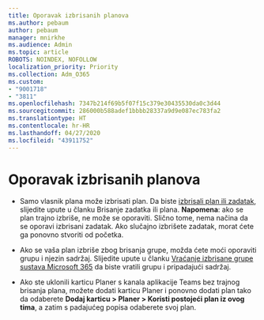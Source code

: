 ```yaml
---
title: Oporavak izbrisanih planova
ms.author: pebaum
author: pebaum
manager: mnirkhe
ms.audience: Admin
ms.topic: article
ROBOTS: NOINDEX, NOFOLLOW
localization_priority: Priority
ms.collection: Adm_O365
ms.custom:
- "9001718"
- "3811"
ms.openlocfilehash: 7347b214f69b5f07f15c379e30435530da0c3d44
ms.sourcegitcommit: 286000b588adef1bbbb28337a9d9e087ec783fa2
ms.translationtype: HT
ms.contentlocale: hr-HR
ms.lasthandoff: 04/27/2020
ms.locfileid: "43911752"
---
```

# <a name="recover-deleted-plans"></a>Oporavak izbrisanih planova

- Samo vlasnik plana može izbrisati plan. Da biste [izbrisali plan ili zadatak](https://support.microsoft.com/hr-HR/office/delete-a-task-or-plan-39e10e78-13f0-446d-94cd-9e562648497a.), slijedite upute u članku Brisanje zadatka ili plana.  **Napomena**: ako se plan trajno izbriše, ne može se oporaviti. Slično tome, nema načina da se oporavi izbrisani zadatak. Ako slučajno izbrišete zadatak, morat ćete ga ponovno stvoriti od početka.

- Ako se vaša plan izbriše zbog brisanja grupe, možda ćete moći oporaviti grupu i njezin sadržaj. Slijedite upute u članku [Vraćanje izbrisane grupe sustava Microsoft 365](https://docs.microsoft.com/microsoft-365/admin/create-groups/restore-deleted-group?view=o365-worldwide) da biste vratili grupu i pripadajući sadržaj.

- Ako ste uklonili karticu Planer s kanala aplikacije Teams bez trajnog brisanja plana, možete dodati karticu Planer i ponovno dodati plan tako da odaberete **Dodaj karticu > Planer > Koristi postojeći plan iz ovog tima**, a zatim s padajućeg popisa odaberete svoj plan.
